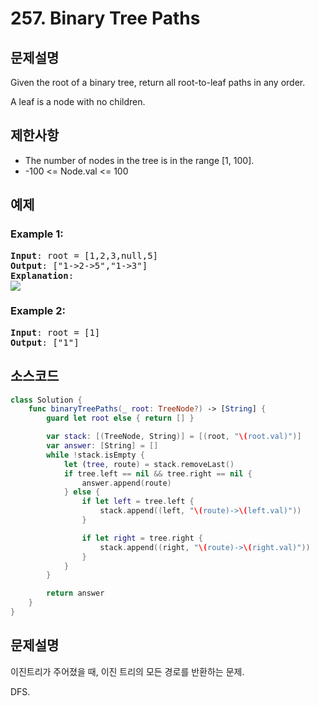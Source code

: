 # 257. Binary Tree Paths

## 문제설명
Given the root of a binary tree, return all root-to-leaf paths in any order.

A leaf is a node with no children.

## 제한사항
- The number of nodes in the tree is in the range [1, 100].
- -100 <= Node.val <= 100

## 예제
### Example 1:
<pre>
<b>Input</b>: root = [1,2,3,null,5]
<b>Output</b>: ["1->2->5","1->3"]
<b>Explanation</b>:
<image src="https://assets.leetcode.com/uploads/2021/03/12/paths-tree.jpg"/>
</pre>

### Example 2:
<pre>
<b>Input</b>: root = [1]
<b>Output</b>: ["1"]
</pre>


## 소스코드
```Swift
class Solution {
    func binaryTreePaths(_ root: TreeNode?) -> [String] {
        guard let root else { return [] }

        var stack: [(TreeNode, String)] = [(root, "\(root.val)")]
        var answer: [String] = []
        while !stack.isEmpty {
            let (tree, route) = stack.removeLast()
            if tree.left == nil && tree.right == nil {
                answer.append(route)
            } else {
                if let left = tree.left {
                    stack.append((left, "\(route)->\(left.val)"))
                }

                if let right = tree.right {
                    stack.append((right, "\(route)->\(right.val)"))
                }
            }
        }

        return answer
    }
}
```

## 문제설명
이진트리가 주어졌을 때, 이진 트리의 모든 경로를 반환하는 문제.

DFS.